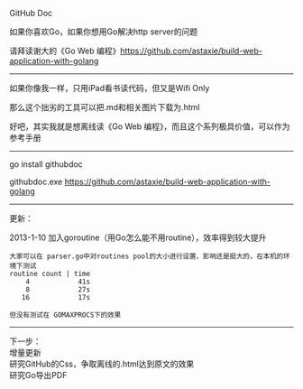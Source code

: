 GitHub Doc

如果你喜欢Go，如果你想用Go解决http server的问题

请拜读谢大的《Go Web 编程》https://github.com/astaxie/build-web-application-with-golang

------------------

如果你像我一样，只用iPad看书读代码，但又是Wifi Only

那么这个拙劣的工具可以把.md和相关图片下载为.html

好吧，其实我就是想离线读《Go Web 编程》，而且这个系列极具价值，可以作为参考手册

------------------

go install githubdoc

githubdoc.exe https://github.com/astaxie/build-web-application-with-golang

------------------

更新：

2013-1-10
    加入goroutine（用Go怎么能不用routine），效率得到较大提升

    大家可以在 parser.go中对routines pool的大小进行设置，影响还是挺大的，在本机的环境下测试
    routine count | time
        4            41s
        8            27s
       16            17s

    但没有测试在 GOMAXPROCS下的效果

------------------

下一步：<br>
    增量更新<br>
    研究GitHub的Css，争取离线的.html达到原文的效果<br>
    研究Go导出PDF<br>
